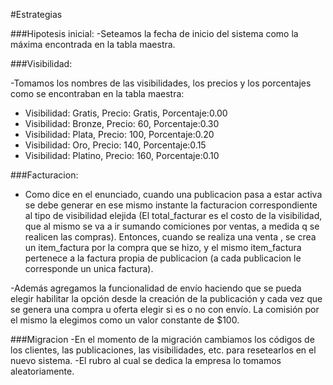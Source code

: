 #Estrategias

###Hipotesis inicial:
-Seteamos la fecha de inicio del sistema como la máxima encontrada en la tabla maestra.

###Visibilidad:

-Tomamos los nombres de las visibilidades, los precios y los porcentajes como se encontraban en la tabla maestra:

- Visibilidad: Gratis,  Precio: Gratis, Porcentaje:0.00
- Visibilidad: Bronze,  Precio: 60,     Porcentaje:0.30
- Visibilidad: Plata,   Precio: 100,    Porcentaje:0.20
- Visibilidad: Oro,     Precio: 140,    Porcentaje:0.15
- Visibilidad: Platino, Precio: 160,    Porcentaje:0.10


###Facturacion:

- Como dice en el enunciado, cuando una publicacion pasa a estar activa se debe generar en ese mismo instante la facturacion correspondiente al tipo de visibilidad elejida (El total_facturar es el costo de la visibilidad, que al mismo se va a ir sumando comiciones por ventas, a medida q se realicen las compras). Entonces, cuando se realiza una venta , se crea un item_factura por la compra que se hizo, y el mismo item_factura pertenece a la factura propia de publicacion (a cada publicacion le corresponde un unica factura). 

-Además agregamos la funcionalidad de envío haciendo que se pueda elegir habilitar la opción desde la creación de la publicación y cada vez que se genera una compra u oferta elegir si es o no con envío. La comisión por el mismo la elegimos como un valor constante de $100.

###Migracion
-En el momento de la migración cambiamos los códigos de los clientes, las publicaciones, las visibilidades, etc. para resetearlos en el nuevo sistema.
-El rubro al cual se dedica la empresa lo tomamos aleatoriamente.
